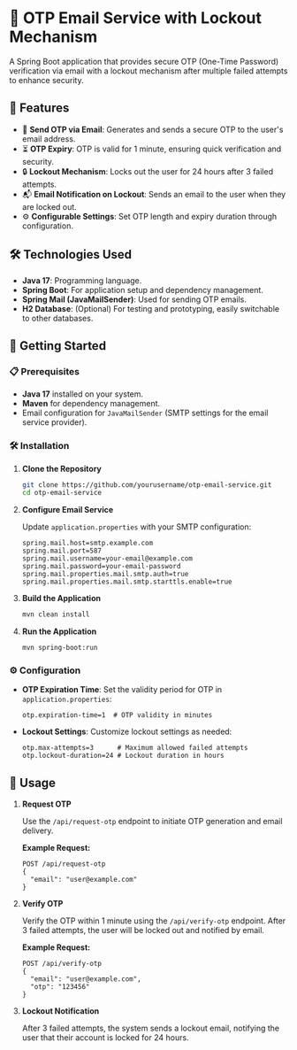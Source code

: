 
# 🔐 OTP Email Service with Lockout Mechanism

A Spring Boot application that provides secure OTP (One-Time Password) verification via email with a lockout mechanism after multiple failed attempts to enhance security.

## 🌟 Features

- 📧 **Send OTP via Email**: Generates and sends a secure OTP to the user's email address.
- ⏳ **OTP Expiry**: OTP is valid for 1 minute, ensuring quick verification and security.
- 🔒 **Lockout Mechanism**: Locks out the user for 24 hours after 3 failed attempts.
- 📬 **Email Notification on Lockout**: Sends an email to the user when they are locked out.
- ⚙️ **Configurable Settings**: Set OTP length and expiry duration through configuration.

## 🛠️ Technologies Used

- **Java 17**: Programming language.
- **Spring Boot**: For application setup and dependency management.
- **Spring Mail (JavaMailSender)**: Used for sending OTP emails.
- **H2 Database**: (Optional) For testing and prototyping, easily switchable to other databases.

## 🚀 Getting Started

### 📋 Prerequisites

- **Java 17** installed on your system.
- **Maven** for dependency management.
- Email configuration for `JavaMailSender` (SMTP settings for the email service provider).

### 🛠️ Installation

1. **Clone the Repository**

   ```bash
   git clone https://github.com/yourusername/otp-email-service.git
   cd otp-email-service
   ```

2. **Configure Email Service**

   Update `application.properties` with your SMTP configuration:

   ```properties
   spring.mail.host=smtp.example.com
   spring.mail.port=587
   spring.mail.username=your-email@example.com
   spring.mail.password=your-email-password
   spring.mail.properties.mail.smtp.auth=true
   spring.mail.properties.mail.smtp.starttls.enable=true
   ```

3. **Build the Application**

   ```bash
   mvn clean install
   ```

4. **Run the Application**

   ```bash
   mvn spring-boot:run
   ```

### ⚙️ Configuration

- **OTP Expiration Time**: Set the validity period for OTP in `application.properties`:

  ```properties
  otp.expiration-time=1  # OTP validity in minutes
  ```

- **Lockout Settings**: Customize lockout settings as needed:

  ```properties
  otp.max-attempts=3      # Maximum allowed failed attempts
  otp.lockout-duration=24 # Lockout duration in hours
  ```

## 📖 Usage

1. **Request OTP**

   Use the `/api/request-otp` endpoint to initiate OTP generation and email delivery.

   **Example Request:**

   ```http
   POST /api/request-otp
   {
     "email": "user@example.com"
   }
   ```

2. **Verify OTP**

   Verify the OTP within 1 minute using the `/api/verify-otp` endpoint. After 3 failed attempts, the user will be locked out and notified by email.

   **Example Request:**

   ```http
   POST /api/verify-otp
   {
     "email": "user@example.com",
     "otp": "123456"
   }
   ```

3. **Lockout Notification**

   After 3 failed attempts, the system sends a lockout email, notifying the user that their account is locked for 24 hours.
